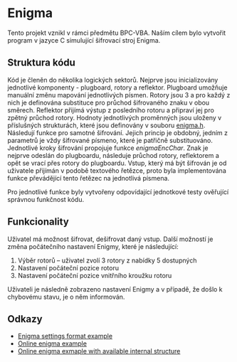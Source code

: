 # Enigma
Tento projekt vznikl v rámci předmětu BPC-VBA. Naším cílem bylo vytvořit program v jazyce C simulující šifrovací stroj Enigma. 
## Struktura kódu
Kód je členěn do několika logických sektorů. Nejprve jsou inicializovány jednotlivé komponenty - plugboard, rotory a reflektor. Plugboard umožňuje manuální změnu mapování jednotlivých písmen. Rotory jsou 3 a pro každý z nich je definována substituce pro průchod šifrovaného znaku v obou směrech. Reflektor přijímá výstup z posledního rotoru a připraví jej pro zpětný průchod rotory. Hodnoty jednotlivých proměnných jsou uloženy v příslušných strukturách, které jsou definovány v souboru [enigma.h](https://ntb-2919-01s.utko.feec.vutbr.cz/bpc-vba/247568/enigma/-/blob/main/inc/enigma.h?ref_type=heads). Následují funkce pro samotné šifrování. Jejich princip je obdobný, jedním z parametrů je vždy šifrované písmeno, které je patřičně substituováno. Jednotlivé kroky šifrování propojuje funkce *enigmaEncChar*. Znak je nejprve odeslán do plugboardu, následuje průchod rotory, reflektorem a opět se vrací přes rotory do plugboardu. Vstup, který má být šifrován je od uživatele přijímán v podobě textového řetězce, proto byla implementována funkce převádějící tento řetězec na jednotlivá písmena.

Pro jednotlivé funkce byly vytvořeny odpovídající jednotkové testy ověřující správnou funkčnost kódu.

## Funkcionality
Uživatel má možnost šifrovat, dešifrovat daný vstup. Další možností je změna počátečního nastavení Enigmy, které je následující:
1. Výběr rotorů – uživatel zvolí 3 rotory z nabídky 5 dostupných
2. Nastavení počáteční pozice rotoru
3. Nastavení počáteční pozice vnitřního kroužku rotoru

Uživateli je následně zobrazeno nastavení Enigmy a v případě, že došlo k chybovému stavu, je o něm informován. 

## Odkazy
- [Enigma settings format example](https://www.101computing.net/enigma-daily-settings-generator/)
- [Online enigma example](https://cryptii.com/pipes/enigma-machine)
- [Online enigma exmaple with available internal structure](https://people.physik.hu-berlin.de/~palloks/js/enigma/enigma-u_v262_en.html)
